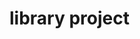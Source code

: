 # library project
<!-- Next: work on changing console.log to return for the prototype function that reports the book information -->